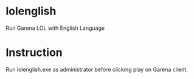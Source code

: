 # lolenglish
Run Garena LOL with English Language

# Instruction
Run lolenglish.exe as administrator before clicking play on Garena client.
